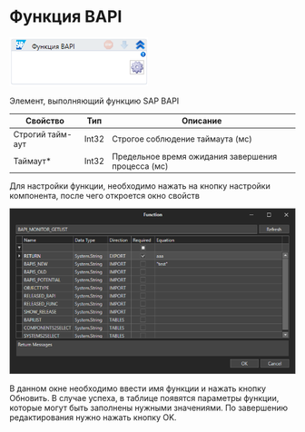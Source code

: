 # Функция BAPI

![](<../../../../.gitbook/assets/image (343).png>)

Элемент, выполняющий функцию SAP BAPI

| Свойство  | Тип   | Описание                                           |
| --------- | ----- | -------------------------------------------------- |
| Строгий тайм-аут | Int32 | Строгое соблюдение таймаута (мс) |
| Таймаут\* | Int32 | Предельное время ожидания завершения процесса (мс) |


Для настройки функции, необходимо нажать на кнопку настройки компонента, после чего откроется окно свойств

![](<../../../../.gitbook/assets/image (196).png>)

В данном окне необходимо ввести имя функции и нажать кнопку Обновить. В случае успеха, в таблице появятся параметры функции, которые могут быть заполнены нужными значениями. По завершению редактирования нужно нажать кнопку OK.
